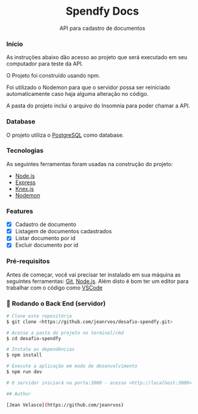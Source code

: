 <h1 align="center">Spendfy Docs</h1>

<p align="center">API para cadastro de  documentos</p>

### Início

As instruções abaixo dão acesso ao projeto que será executado em seu computador para teste da API.

O Projeto foi construído usando npm.

Foi utilizado o Nodemon para que o servidor possa ser reiniciado automaticamente caso haja alguma alteração no código.

A pasta do projeto inclui o arquivo do Insomnia para poder chamar a API.

### Database

O projeto utiliza o [PostgreSQL](https://www.postgresql.org/) como database.

### Tecnologias

As seguintes ferramentas foram usadas na construção do projeto:

- [Node.js](https://nodejs.org/en/)
- [Express](http://expressjs.com/)
- [Knex.js](https://knexjs.org/)
- [Nodemon](https://nodemon.io/)
### Features

- [x] Cadastro de documento
- [x] Listagem de documentos cadastrados
- [x] Listar documento por id
- [x] Excluir documento por id
### Pré-requisitos

Antes de começar, você vai precisar ter instalado em sua máquina as seguintes ferramentas:
[Git](https://git-scm.com), [Node.js](https://nodejs.org/en/). 
Além disto é bom ter um editor para trabalhar com o código como [VSCode](https://code.visualstudio.com/)

### 🎲 Rodando o Back End (servidor)

```bash
# Clone este repositório
$ git clone <https://github.com/jeanrvos/desafio-spendfy.git>

# Acesse a pasta do projeto no terminal/cmd
$ cd desafio-spendfy

# Instale as dependências
$ npm install

# Execute a aplicação em modo de desenvolvimento
$ npm run dev

# O servidor iniciará na porta:3000 - acesse <http://localhost:3000>

## Author

[Jean Velasco](https://github.com/jeanrvos)
